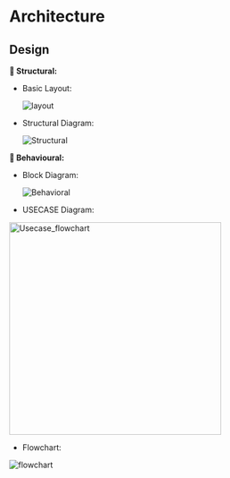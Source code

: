 # Architecture

## Design

**:round_pushpin: Structural:**

* Basic Layout:

  ![layout](https://user-images.githubusercontent.com/98833151/153511942-f6dca797-1c4d-417a-be08-04928610a29f.png)
  
  
* Structural Diagram:

  ![Structural](https://user-images.githubusercontent.com/98833151/153589410-2b9b1991-f554-434c-a9d5-9277ca4e6ad9.png)


**:round_pushpin: Behavioural:**

* Block Diagram:

  ![Behavioral](https://user-images.githubusercontent.com/98833151/153589617-2d13ab36-2ec6-4f23-b8bf-09b8ba07ad84.png)


* USECASE Diagram:
 
<img width="380" alt="Usecase_flowchart" src="https://user-images.githubusercontent.com/98833151/153588722-ddf54689-aed3-4945-adb7-c347d7e187f1.png">


* Flowchart:

![flowchart](https://user-images.githubusercontent.com/98833151/153509725-707fe79f-b9c6-4c07-8cb7-8015a130c763.png)

